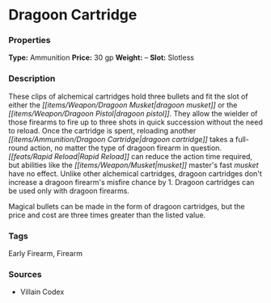 ﻿---
Title: "Dragoon Cartridge"
Type: "Ammunition"
Price: "30 gp"
Weight: "–"
Slot: "Slotless"
Description: |
  "These clips of alchemical cartridges hold three bullets and fit the slot of either the dragoon musket or the dragoon pistol. They allow the wielder of those firearms to fire up to three shots in quick succession without the need to reload. Once the cartridge is spent, reloading another dragoon cartridge takes a full-round action, no matter the type of dragoon firearm in question. Rapid Reload can reduce the action time required, but abilities like the musket master's fast musket have no effect. Unlike other alchemical cartridges, dragoon cartridges don't increase a dragoon firearm's misfire chance by 1. Dragoon cartridges can be used only with dragoon firearms.
  Magical bullets can be made in the form of dragoon cartridges, but the price and cost are three times greater than the listed value."
Sources: "['Villain Codex']"
---

# Dragoon Cartridge

### Properties

**Type:** Ammunition **Price:** 30 gp **Weight:** – **Slot:** Slotless

### Description

These clips of alchemical cartridges hold three bullets and fit the slot of either the _[[items/Weapon/Dragoon Musket|dragoon musket]]_ or the _[[items/Weapon/Dragoon Pistol|dragoon pistol]]_. They allow the wielder of those firearms to fire up to three shots in quick succession without the need to reload. Once the cartridge is spent, reloading another _[[items/Ammunition/Dragoon Cartridge|dragoon cartridge]]_ takes a full-round action, no matter the type of dragoon firearm in question. _[[feats/Rapid Reload|Rapid Reload]]_ can reduce the action time required, but abilities like the _[[items/Weapon/Musket|musket]]_ master's fast _musket_ have no effect. Unlike other alchemical cartridges, dragoon cartridges don't increase a dragoon firearm's misfire chance by 1. Dragoon cartridges can be used only with dragoon firearms.

Magical bullets can be made in the form of dragoon cartridges, but the price and cost are three times greater than the listed value.

### Tags

Early Firearm, Firearm

### Sources

* Villain Codex